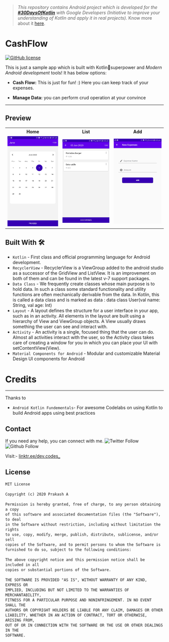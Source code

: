> *This repository contains Android project which is developed for the [**#30DaysOfKotlin**](https://twitter.com/hashtag/30daysofkotlin?lang=en) with Google Developers (Initiative to improve your understanding of Kotlin and apply it in real projects).* 
> Know more about it [here](https://eventsonair.withgoogle.com/events/kotlin).

# CashFlow

[![GitHub license](https://img.shields.io/badge/License-MIT-blue.svg)](LICENSE)

This is just a sample app which is built with Kotlin🦸superpower and *Modern Android development* tools! It has below options:

- **Cash Flow:** This is just for fun! :) Here you can keep track of your expenses. 

- **Manage Data:** you can perform crud operation at your convince

---

## Preview
<table style="width:100%">
  <tr>
    <th>Home</th>
    <th>List</th>
    <th>Add</th>
  </tr>
  <tr>
    <td><img src="art/Home.jpg"/></td>
    <td><img src="art/List.jpg"/></td>
    <td><img src="art/Add.jpg"</td>
  </tr>
</table>

## Built With 🛠
- ```Kotlin``` - First class and official programming language for Android development.
- ```RecyclerView``` - RecyclerView is a ViewGroup added to the android studio as a successor of the GridView and ListView. It is an improvement on both of them and can be found in the latest v-7 support packages.
- ```Data Class``` -  We frequently create classes whose main purpose is to hold data. In such a class some standard functionality and utility functions are often mechanically derivable from the data. In Kotlin, this is called a data class and is marked as data : data class User(val name: String, val age: Int)
- ```Layout``` - A layout defines the structure for a user interface in your app, such as in an activity. All elements in the layout are built using a hierarchy of View and ViewGroup objects. A View usually draws something the user can see and interact with.
- ```Activity``` - An activity is a single, focused thing that the user can do. Almost all activities interact with the user, so the Activity class takes care of creating a window for you in which you can place your UI with setContentView(View).
- ```Material Components for Android``` - Modular and customizable Material Design UI components for Android

# Credits
---
Thanks to
- ```Android Kotlin Fundementals```- For awesome Codelabs on using Kotlin to build Android apps using best practices



## Contact
If you need any help, you can connect with me. 
![Twitter Follow](https://img.shields.io/twitter/follow/prakash_king13?label=Follow&style=social) ![Github Follow](https://img.shields.io/github/followers/iamprakash13?style=social)

Visit:- [linktr.ee/dev.codes_](https://linktr.ee/dev.codes_)

## License
```
MIT License

Copyright (c) 2020 Prakash A

Permission is hereby granted, free of charge, to any person obtaining a copy
of this software and associated documentation files (the "Software"), to deal
in the Software without restriction, including without limitation the rights
to use, copy, modify, merge, publish, distribute, sublicense, and/or sell
copies of the Software, and to permit persons to whom the Software is
furnished to do so, subject to the following conditions:

The above copyright notice and this permission notice shall be included in all
copies or substantial portions of the Software.

THE SOFTWARE IS PROVIDED "AS IS", WITHOUT WARRANTY OF ANY KIND, EXPRESS OR
IMPLIED, INCLUDING BUT NOT LIMITED TO THE WARRANTIES OF MERCHANTABILITY,
FITNESS FOR A PARTICULAR PURPOSE AND NONINFRINGEMENT. IN NO EVENT SHALL THE
AUTHORS OR COPYRIGHT HOLDERS BE LIABLE FOR ANY CLAIM, DAMAGES OR OTHER
LIABILITY, WHETHER IN AN ACTION OF CONTRACT, TORT OR OTHERWISE, ARISING FROM,
OUT OF OR IN CONNECTION WITH THE SOFTWARE OR THE USE OR OTHER DEALINGS IN THE
SOFTWARE.
```
